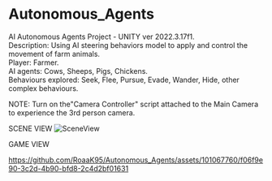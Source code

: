 # Autonomous_Agents  
AI Autonomous Agents Project - UNITY ver 2022.3.17f1.  
Description: Using AI steering behaviors model to apply and control the movement of farm animals.  
Player: Farmer.  
AI agents: Cows, Sheeps, Pigs, Chickens.  
Behaviours explored: Seek, Flee, Pursue, Evade, Wander, Hide, other complex behaviours.  

NOTE: Turn on the"Camera Controller" script attached to the Main Camera to experience the 3rd person camera.    

SCENE VIEW  ![SceneView](https://github.com/RoaaK95/Autonomous_Agents/assets/101067760/adc80379-07c9-4eec-908f-57e3fc73cd06)    

GAME VIEW  

https://github.com/RoaaK95/Autonomous_Agents/assets/101067760/f06f9e90-3c2d-4b90-bfd8-2c4d2bf01631




